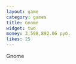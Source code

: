 ```yaml
---
layout: game
category: games
title: Gnome
widget: two
money: 3,598,892.06 руб.
likes: 25
---
```


Gnome
